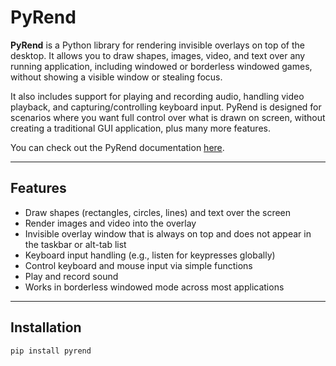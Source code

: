 # PyRend

**PyRend** is a Python library for rendering invisible overlays on top of the desktop. It allows you to draw shapes, images, video, and text over any running application, including windowed or borderless windowed games, without showing a visible window or stealing focus.

It also includes support for playing and recording audio, handling video playback, and capturing/controlling keyboard input. PyRend is designed for scenarios where you want full control over what is drawn on screen, without creating a traditional GUI application, plus many more features.

You can check out the PyRend documentation [here](https://pyrend.readthedocs.io/en/latest/).

---

## Features

- Draw shapes (rectangles, circles, lines) and text over the screen
- Render images and video into the overlay
- Invisible overlay window that is always on top and does not appear in the taskbar or alt-tab list
- Keyboard input handling (e.g., listen for keypresses globally)
- Control keyboard and mouse input via simple functions
- Play and record sound
- Works in borderless windowed mode across most applications

---

## Installation

```bash
pip install pyrend
